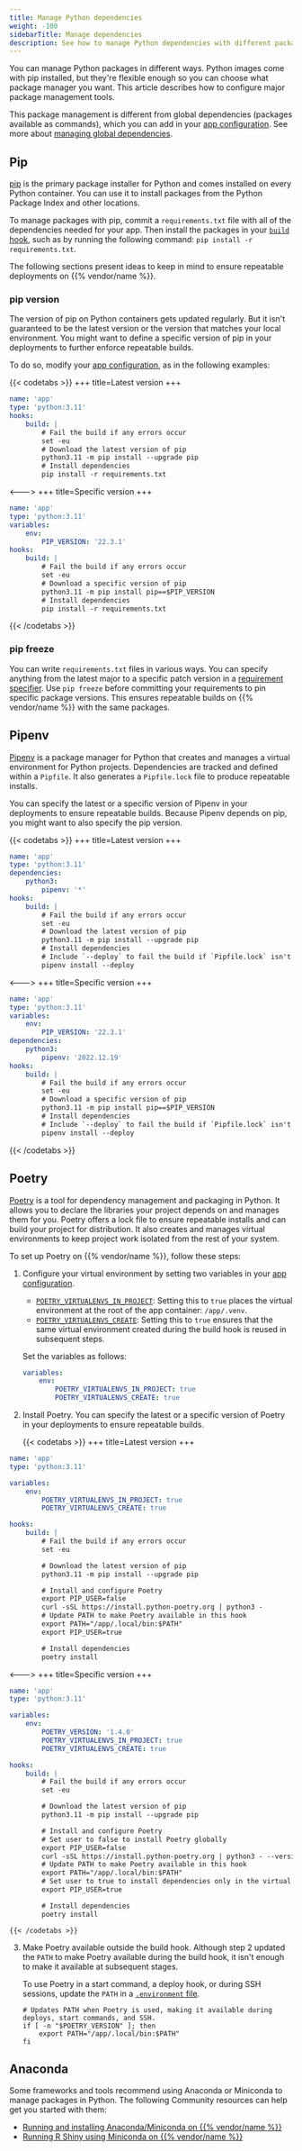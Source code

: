 ```yaml
---
title: Manage Python dependencies
weight: -100
sidebarTitle: Manage dependencies
description: See how to manage Python dependencies with different package managers.
---
```


You can manage Python packages in different ways.
Python images come with pip installed,
but they're flexible enough so you can choose what package manager you want.
This article describes how to configure major package management tools.

This package management is different from global dependencies (packages available as commands),
which you can add in your [app configuration](../../create-apps/_index.md).
See more about [managing global dependencies](./_index.md#package-management).

## Pip

[pip](https://pip.pypa.io/en/stable/) is the primary package installer for Python
and comes installed on every Python container.
You can use it to install packages from the Python Package Index and other locations.

To manage packages with pip,
commit a `requirements.txt` file with all of the dependencies needed for your app.
Then install the packages in your [`build` hook](../../create-apps/hooks/_index.md),
such as by running the following command: `pip install -r requirements.txt`.

The following sections present ideas to keep in mind to ensure repeatable deployments on {{% vendor/name %}}.

### pip version

The version of pip on Python containers gets updated regularly.
But it isn't guaranteed to be the latest version or the version that matches your local environment.
You might want to define a specific version of pip in your deployments to further enforce repeatable builds.

To do so, modify your [app configuration](../../create-apps/_index.md), as in the following examples:

{{< codetabs >}}
+++
title=Latest version
+++
```yaml {configFile="app"}
name: 'app'
type: 'python:3.11'
hooks:
    build: |
        # Fail the build if any errors occur
        set -eu
        # Download the latest version of pip
        python3.11 -m pip install --upgrade pip
        # Install dependencies
        pip install -r requirements.txt
```
<--->
+++
title=Specific version
+++
```yaml {configFile="app"}
name: 'app'
type: 'python:3.11'
variables:
    env:
        PIP_VERSION: '22.3.1'
hooks:
    build: |
        # Fail the build if any errors occur
        set -eu
        # Download a specific version of pip
        python3.11 -m pip install pip==$PIP_VERSION
        # Install dependencies
        pip install -r requirements.txt
```
{{< /codetabs >}}

### pip freeze

You can write `requirements.txt` files in various ways.
You can specify anything from the latest major to a specific patch version in a [requirement specifier](https://pip.pypa.io/en/stable/reference/requirement-specifiers/).
Use `pip freeze` before committing your requirements to pin specific package versions.
This ensures repeatable builds on {{% vendor/name %}} with the same packages.

## Pipenv

[Pipenv](https://pipenv.pypa.io/en/latest/) is a package manager for Python
that creates and manages a virtual environment for Python projects. 
Dependencies are tracked and defined within a `Pipfile`.
It also generates a `Pipfile.lock` file to produce repeatable installs.

You can specify the latest or a specific version of Pipenv
in your deployments to ensure repeatable builds.
Because Pipenv depends on pip, you might want to also specify the pip version.

{{< codetabs >}}
+++
title=Latest version
+++
```yaml {configFile="app"}
name: 'app'
type: 'python:3.11'
dependencies:
    python3:
        pipenv: '*'
hooks:
    build: |
        # Fail the build if any errors occur
        set -eu
        # Download the latest version of pip
        python3.11 -m pip install --upgrade pip
        # Install dependencies
        # Include `--deploy` to fail the build if `Pipfile.lock` isn't up to date
        pipenv install --deploy
```
<--->
+++
title=Specific version
+++
```yaml {configFile="app"}
name: 'app'
type: 'python:3.11'
variables:
    env:
        PIP_VERSION: '22.3.1'
dependencies:
    python3:
        pipenv: '2022.12.19'
hooks:
    build: |
        # Fail the build if any errors occur
        set -eu
        # Download a specific version of pip
        python3.11 -m pip install pip==$PIP_VERSION
        # Install dependencies
        # Include `--deploy` to fail the build if `Pipfile.lock` isn't up to date
        pipenv install --deploy
```
{{< /codetabs >}}

## Poetry

[Poetry](https://python-poetry.org/docs/) is a tool for dependency management and packaging in Python. 
It allows you to declare the libraries your project depends on and manages them for you. 
Poetry offers a lock file to ensure repeatable installs and can build your project for distribution.
It also creates and manages virtual environments to keep project work isolated from the rest of your system.

To set up Poetry on {{% vendor/name %}}, follow these steps:

1.  Configure your virtual environment by setting two variables in your [app configuration](../../create-apps/_index.md).

    - [`POETRY_VIRTUALENVS_IN_PROJECT`](https://python-poetry.org/docs/configuration/#virtualenvsin-project):
      Setting this to `true` places the virtual environment at the root of the app container: `/app/.venv`.
    - [`POETRY_VIRTUALENVS_CREATE`](https://python-poetry.org/docs/configuration/#virtualenvscreate):
      Setting this to `true` ensures that the same virtual environment created during the build hook is reused in subsequent steps. 

    Set the variables as follows:

    ```yaml {configFile="app"}
    variables:
        env:
            POETRY_VIRTUALENVS_IN_PROJECT: true
            POETRY_VIRTUALENVS_CREATE: true
    ```


2.  Install Poetry.
    You can specify the latest or a specific version of Poetry in your deployments to ensure repeatable builds.

    {{< codetabs >}}
+++
title=Latest version
+++
```yaml {configFile="app"}
name: 'app'
type: 'python:3.11'

variables:
    env:
        POETRY_VIRTUALENVS_IN_PROJECT: true
        POETRY_VIRTUALENVS_CREATE: true

hooks:
    build: |
        # Fail the build if any errors occur
        set -eu

        # Download the latest version of pip
        python3.11 -m pip install --upgrade pip

        # Install and configure Poetry
        export PIP_USER=false
        curl -sSL https://install.python-poetry.org | python3 -
        # Update PATH to make Poetry available in this hook
        export PATH="/app/.local/bin:$PATH"
        export PIP_USER=true

        # Install dependencies
        poetry install
```
<--->
+++
title=Specific version
+++
```yaml {configFile="app"}
name: 'app'
type: 'python:3.11'

variables:
    env:
        POETRY_VERSION: '1.4.0'
        POETRY_VIRTUALENVS_IN_PROJECT: true
        POETRY_VIRTUALENVS_CREATE: true

hooks:
    build: |
        # Fail the build if any errors occur
        set -eu

        # Download the latest version of pip
        python3.11 -m pip install --upgrade pip

        # Install and configure Poetry
        # Set user to false to install Poetry globally
        export PIP_USER=false
        curl -sSL https://install.python-poetry.org | python3 - --version $POETRY_VERSION
        # Update PATH to make Poetry available in this hook
        export PATH="/app/.local/bin:$PATH"
        # Set user to true to install dependencies only in the virtual environment
        export PIP_USER=true

        # Install dependencies
        poetry install
```
    {{< /codetabs >}}

3.  Make Poetry available outside the build hook.
    Although step 2 updated the `PATH` to make Poetry available during the build hook,
    it isn't enough to make it available at subsequent stages.

    To use Poetry in a start command, a deploy hook, or during SSH sessions,
    update the `PATH` in a [`.environment` file](../../development/variables/set-variables.md#set-variables-via-script).

    ```text {location=".environment"}
    # Updates PATH when Poetry is used, making it available during deploys, start commands, and SSH.
    if [ -n "$POETRY_VERSION" ]; then
        export PATH="/app/.local/bin:$PATH"
    fi
    ```

## Anaconda

Some frameworks and tools recommend using Anaconda or Miniconda to manage packages in Python. 
The following Community resources can help get you started with them:

- [Running and installing Anaconda/Miniconda on {{% vendor/name %}}](https://community.platform.sh/t/how-to-run-an-anaconda-miniconda-python-stack-on-platform-sh/230)
- [Running R Shiny using Miniconda on {{% vendor/name %}}](https://community.platform.sh/t/how-to-run-r-shiny-on-platform-sh/231)
